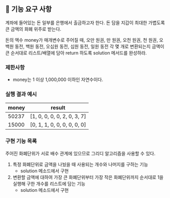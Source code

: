 ## 🚀 기능 요구 사항

계좌에 들어있는 돈 일부를 은행에서 출금하고자 한다. 돈 담을 지갑이 최대한 가볍도록 큰 금액의 화폐 위주로 받는다.

돈의 액수 money가 매개변수로 주어질 때, 오만 원권, 만 원권, 오천 원권, 천 원권, 오백원 동전, 백원 동전, 오십원 동전, 십원 동전, 일원 동전 각 몇 개로 변환되는지 금액이 큰 순서대로 리스트/배열에 담아 return 하도록 solution 메서드를 완성하라.

### 제한사항

- money는 1 이상 1,000,000 이하인 자연수이다.

### 실행 결과 예시

| money | result |
| --- | --- |
| 50237	| [1, 0, 0, 0, 0, 2, 0, 3, 7] |
| 15000	| [0, 1, 1, 0, 0, 0, 0, 0, 0] |

### 구현 기능 목록
주어진 화폐단위가 서로 배수 관계에 있으므로 그리디 알고리즘을 사용할 수 있다.
1. 특정 화폐단위로 금액을 나눴을 때 사용되는 개수와 나머지를 구하는 기능
    - solution 메소드에서 구현
2. 변환할 금액에 대하여 가장 큰 화폐단위부터 가장 작은 화폐단위까지 순서대로 1을 실행해 구한 개수를 리스트에 담는 기능
    - solution 메소드에서 구현